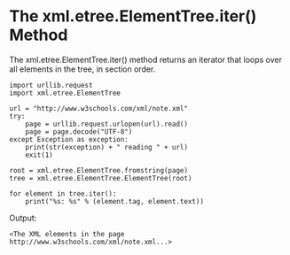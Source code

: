 # The xml.etree.ElementTree.iter\(\) Method

The xml.etree.ElementTree.iter\(\) method returns an iterator that loops over all elements in the tree, in section order.

```
import urllib.request
import xml.etree.ElementTree

url = "http://www.w3schools.com/xml/note.xml"
try:
    page = urllib.request.urlopen(url).read()
    page = page.decode("UTF-8")
except Exception as exception:
    print(str(exception) + " reading " + url)
    exit(1)

root = xml.etree.ElementTree.fromstring(page)
tree = xml.etree.ElementTree.ElementTree(root)

for element in tree.iter():
    print("%s: %s" % (element.tag, element.text))
```

Output:

```
<The XML elements in the page http://www.w3schools.com/xml/note.xml...>
```



